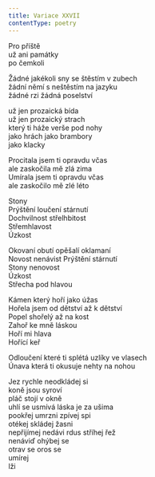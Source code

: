 ```yaml
---
title: Variace XXVII
contentType: poetry
---
```


<section>

Pro příště  
už ani památky  
po čemkoli

Žádné jakékoli sny se štěstím v zubech  
žádní němí s neštěstím na jazyku  
žádné rzi žádná poselství

už jen prozaická bída  
už jen prozaický strach  
který ti háže verše pod nohy  
jako hrách jako brambory  
jako klacky

Procitala jsem ti opravdu včas  
ale zaskočila mě zlá zima  
Umírala jsem ti opravdu včas  
ale zaskočilo mě zlé léto

Stony  
Prýštění loučení stárnutí  
Dochvilnost střelhbitost  
Střemhlavost  
Úzkost

Okovaní obutí opěšalí oklamaní  
Novost nenávist Prýštění stárnutí  
Stony nenovost  
Úzkost  
Střecha pod hlavou

Kámen který hoří jako úžas  
Hořela jsem od dětství až k dětství  
Popel shořelý až na kost  
Zahoř ke mně láskou  
Hoří mi hlava  
Hořící keř

Odloučení které ti splétá uzlíky ve vlasech  
Únava která ti okusuje nehty na nohou

Jez rychle neodkládej si  
koně jsou syroví  
pláč stojí v okně  
uhlí se usmívá láska je za ušima  
pookřej umrzni zpívej spi  
otékej skládej žasni  
nepřijímej nedávi rdus stříhej řež  
nenáviď ohýbej se  
otrav se oros se  
umírej  
lži

</section>
